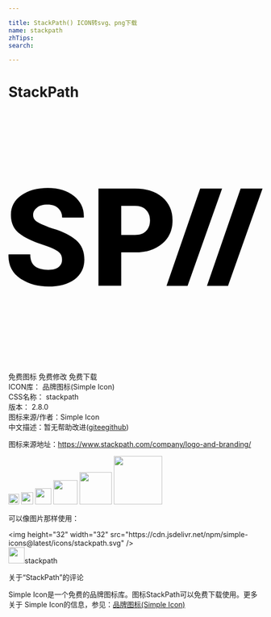 ```yaml
---

title: StackPath() ICON转svg、png下载
name: stackpath
zhTips: 
search: 

---
```


# StackPath  <small style="font-size: 60%;font-weight: 100"></small>

<div id="svg" class="svg-wrap">
<svg role="img" xmlns="http://www.w3.org/2000/svg" viewBox="0 0 24 24"><title>StackPath icon</title><path d="M3.72 7.34C2.71 7.34 1.88 7.57 1.22 8.04C.559 8.5 .23 9.12 .23 9.88C.23 10.66 .506 11.26 1.06 11.67C1.61 12.09 2.46 12.47 3.6 12.83C4.15 13.03 4.53 13.21 4.74 13.39C4.96 13.56 5.06 13.81 5.06 14.13C5.06 14.41 4.96 14.64 4.74 14.81C4.53 15 4.2 15.08 3.77 15.08C3.2 15.08 2.77 14.96 2.5 14.74C2.2 14.5 2.06 14.14 2.06 13.62H.013L0 13.66C-.02 14.63 .346 15.37 1.1 15.89C1.85 16.41 2.74 16.66 3.77 16.66C4.79 16.66 5.61 16.44 6.23 16C6.85 15.54 7.17 14.91 7.17 14.12C7.17 13.33 6.91 12.72 6.39 12.27C5.86 11.82 5.09 11.44 4.06 11.14C3.39 10.89 2.94 10.69 2.69 10.53C2.45 10.37 2.33 10.16 2.33 9.9C2.33 9.62 2.45 9.39 2.69 9.21C2.93 9 3.26 8.92 3.69 8.92C4.12 8.92 4.46 9.04 4.7 9.26C4.95 9.5 5.07 9.78 5.07 10.14H7.11L7.12 10.11C7.15 9.3 6.83 8.63 6.19 8.11C5.55 7.59 4.73 7.34 3.72 7.34M8.5 7.4V16.58H10.65V13.43H11.95C13.04 13.43 13.9 13.16 14.54 12.6C15.18 12.05 15.5 11.32 15.5 10.42C15.5 9.5 15.18 8.79 14.54 8.23C13.9 7.67 13.04 7.4 11.95 7.4H8.5M18.11 7.4L14.93 16.59H16.92L20.18 7.4H18.11M21.93 7.4L18.75 16.59H20.74L24 7.4H21.93M10.65 9.04H11.95C12.41 9.04 12.77 9.17 13 9.43C13.25 9.69 13.37 10 13.37 10.43C13.37 10.83 13.25 11.16 13 11.41C12.77 11.67 12.41 11.79 11.95 11.79H10.65V9.04Z"/></svg>
</div>
<detail full-name='stackpath'></detail>

<div class="detail-page">
<p>
<span><span class="badge-success badge">免费图标</span> <span class="badge-success badge">免费修改</span>  <span class="badge-success badge">免费下载</span> </span>
<br/>
<span>
ICON库：
<span class="badge-secondary badge">品牌图标(Simple Icon)</span> 
</span>
<br/>
<span>
CSS名称：
<span class="badge-secondary badge">stackpath</span> 
</span>

<br/>
<span>
版本：
<span class="badge-secondary badge">2.8.0</span> 
</span>
<br/>
<span>图标来源/作者：<span class="badge-light badge">Simple Icon</span></span> 
<br/>
<span class="zh-detail">中文描述：暂无<span class="help-link"><span>帮助改进</span>(<a href="https://gitee.com/liuwave/icon-helper/edit/master/json/brands/stackpath.json" target="_blank" rel="noopener noreferrer">gitee</a><a href="https://github.com/liuwave/icon-helper/edit/master/json/brands/stackpath.json" target="_blank" rel="noopener noreferrer">github</a></span>)</span><br/>
</p>
</div><div class="description description alert alert-light"><p>图标来源地址：<a href="https://www.stackpath.com/company/logo-and-branding/" target="_blank" rel="noopener noreferrer">https://www.stackpath.com/company/logo-and-branding/</a></p></div>
<div class="alert alert-dark">
<img height="21" width="21" src="https://cdn.jsdelivr.net/npm/simple-icons@latest/icons/stackpath.svg" />
<img height="24" width="24" src="https://cdn.jsdelivr.net/npm/simple-icons@latest/icons/stackpath.svg" />
<img height="32" width="32" src="https://cdn.jsdelivr.net/npm/simple-icons@latest/icons/stackpath.svg" />
<img height="48" width="48" src="https://cdn.jsdelivr.net/npm/simple-icons@latest/icons/stackpath.svg" />
<img height="64" width="64" src="https://cdn.jsdelivr.net/npm/simple-icons@latest/icons/stackpath.svg" />
<img height="96" width="96" src="https://cdn.jsdelivr.net/npm/simple-icons@latest/icons/stackpath.svg" />

</div>
<div>
  <p>可以像图片那样使用：    
  </p>
  <div class="alert alert-primary" style="font-size: 14px">
    &lt;img height="32" width="32" src="https://cdn.jsdelivr.net/npm/simple-icons@latest/icons/stackpath.svg" /&gt;
    <copy-btn content='<img height="32" width="32" src="https://cdn.jsdelivr.net/npm/simple-icons@latest/icons/stackpath.svg" />'></copy-btn>
  </div>
  <div class="alert alert-secondary">
    <img height="32" width="32" src="https://cdn.jsdelivr.net/npm/simple-icons@latest/icons/stackpath.svg" />stackpath
    <copy-btn content="stackpath" btn-title="复制图标名称"></copy-btn>
  </div>
</div>

<Vssue title="关于“StackPath”的评论" >关于“StackPath”的评论</Vssue>


<div><p>Simple Icon是一个免费的品牌图标库。图标StackPath可以免费下载使用。更多关于  Simple Icon的信息，参见：<a target="_blank" href="https://iconhelper.cn/brands.html">品牌图标(Simple Icon)</a>
</p></div>
